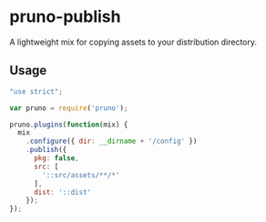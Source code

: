 # pruno-publish

A lightweight mix for copying assets to your distribution directory.

## Usage

```js
"use strict";

var pruno = require('pruno');

pruno.plugins(function(mix) {
  mix
    .configure({ dir: __dirname + '/config' })
    .publish({
      pkg: false,
      src: [
        '::src/assets/**/*'
      ],
      dist: '::dist'
    });
});
```
